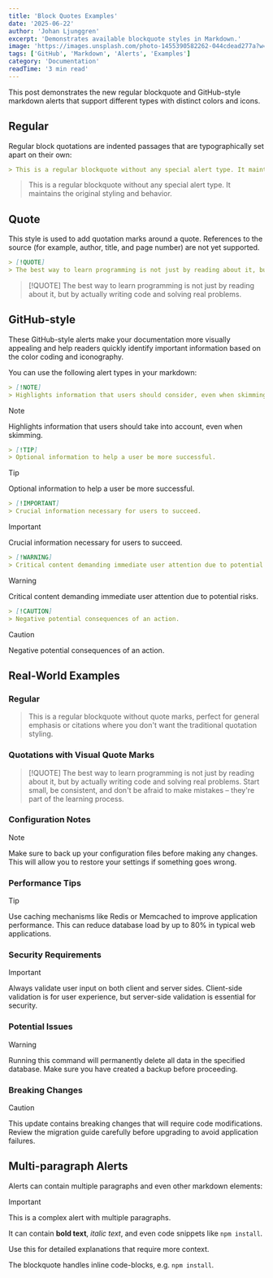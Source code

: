 ```yaml
---
title: 'Block Quotes Examples'
date: '2025-06-22'
author: 'Johan Ljunggren'
excerpt: 'Demonstrates available blockquote styles in Markdown.'
image: 'https://images.unsplash.com/photo-1455390582262-044cdead277a?w=1200&h=600&fit=crop&crop=center'
tags: ['GitHub', 'Markdown', 'Alerts', 'Examples']
category: 'Documentation'
readTime: '3 min read'
---
```


This post demonstrates the new regular blockquote and GitHub-style markdown alerts that support different types with distinct colors and icons.

## Regular

Regular block quotations are indented passages that are typographically set apart on their own:

```markdown
> This is a regular blockquote without any special alert type. It maintains the original styling and behavior.
```

> This is a regular blockquote without any special alert type. It maintains the original styling and behavior.

## Quote

This style is used to add quotation marks around a quote. References to the source (for example, author, title, and page number) are not yet supported.

```markdown
> [!QUOTE]
> The best way to learn programming is not just by reading about it, but by actually writing code and solving real problems.
```

> [!QUOTE]
> The best way to learn programming is not just by reading about it, but by actually writing code and solving real problems.

## GitHub-style

These GitHub-style alerts make your documentation more visually appealing and help readers quickly identify important information based on the color coding and iconography.

You can use the following alert types in your markdown:

```markdown
> [!NOTE]
> Highlights information that users should consider, even when skimming.
```

> [!NOTE]
> Highlights information that users should take into account, even when skimming.

```markdown
> [!TIP]
> Optional information to help a user be more successful.
```

> [!TIP]
> Optional information to help a user be more successful.

```markdown
> [!IMPORTANT]
> Crucial information necessary for users to succeed.
```

> [!IMPORTANT]
> Crucial information necessary for users to succeed.

```markdown
> [!WARNING]
> Critical content demanding immediate user attention due to potential risks.
```

> [!WARNING]
> Critical content demanding immediate user attention due to potential risks.

```markdown
> [!CAUTION]
> Negative potential consequences of an action.
```

> [!CAUTION]
> Negative potential consequences of an action.

## Real-World Examples

### Regular

> This is a regular blockquote without quote marks, perfect for general emphasis or citations where you don't want the traditional quotation styling.

### Quotations with Visual Quote Marks

> [!QUOTE]
> The best way to learn programming is not just by reading about it, but by actually writing code and solving real problems. Start small, be consistent, and don't be afraid to make mistakes – they're part of the learning process.

### Configuration Notes

> [!NOTE]
> Make sure to back up your configuration files before making any changes. This will allow you to restore your settings if something goes wrong.

### Performance Tips

> [!TIP]
> Use caching mechanisms like Redis or Memcached to improve application performance. This can reduce database load by up to 80% in typical web applications.

### Security Requirements

> [!IMPORTANT]
> Always validate user input on both client and server sides. Client-side validation is for user experience, but server-side validation is essential for security.

### Potential Issues

> [!WARNING]
> Running this command will permanently delete all data in the specified database. Make sure you have created a backup before proceeding.

### Breaking Changes

> [!CAUTION]
> This update contains breaking changes that will require code modifications. Review the migration guide carefully before upgrading to avoid application failures.

## Multi-paragraph Alerts

Alerts can contain multiple paragraphs and even other markdown elements:

> [!IMPORTANT]
> This is a complex alert with multiple paragraphs.
>
> It can contain **bold text**, _italic text_, and even code snippets like `npm install`.
>
> Use this for detailed explanations that require more context.

The blockquote handles inline code-blocks, e.g. `npm install`.

